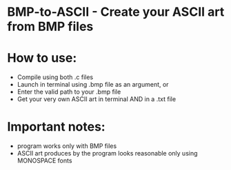 # BMP-to-ASCII - Create your ASCII art from BMP files


# How to use:

- Compile using both .c files
- Launch in terminal using .bmp file as an argument, or
- Enter the valid path to your .bmp file
- Get your very own ASCII art in terminal AND in a .txt file

# Important notes:
- program works only with BMP files
- ASCII art produces by the program looks reasonable only using MONOSPACE fonts
